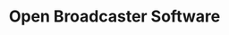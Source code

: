 ---
blog: https://obsproject.com/blog
git: https://github.com/obsproject/obs-studio
logohandle: obsproject
sort: obsproject
title: Open Broadcaster Software
twitter: https://x.com/OBSProject
website: https://obsproject.com/
---